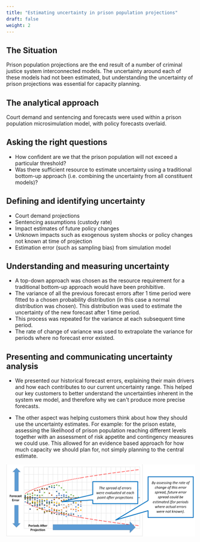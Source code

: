```yaml
---
title: "Estimating uncertainty in prison population projections"
draft: false
weight: 2
---
```


## The Situation

Prison population projections are the end result of a number of criminal justice system interconnected models. The uncertainty around each of these models had not been estimated, but understanding the uncertainty of prison projections was essential for capacity planning.

## The analytical approach

Court demand and sentencing and forecasts were used within a prison population microsimulation model, with policy forecasts overlaid.

## Asking the right questions

* How confident are we that the prison population will not exceed a particular threshold?
* Was there sufficient resource to estimate uncertainty using a traditional bottom-up approach (i.e. combining the uncertainty from all constituent models)?

## Defining and identifying uncertainty

* Court demand projections
* Sentencing assumptions (custody rate)
* Impact estimates of future policy changes
* Unknown impacts such as exogenous system shocks or policy changes not known at time of projection
* Estimation error (such as sampling bias) from simulation model

## Understanding and measuring uncertainty

* A top-down approach was chosen as the resource requirement for a traditional bottom-up approach would have been prohibitive.
* The variance of all the previous forecast errors after 1 time period were fitted to a chosen probability distribution (in this case a normal distribution was chosen). This distribution was used to estimate the uncertainty of the new forecast after 1 time period.
* This process was repeated for the variance at each subsequent time period.
* The rate of change of variance was used to extrapolate the variance for periods where no forecast error existed.

## Presenting and communicating uncertainty analysis

* We presented our historical forecast errors, explaining their main drivers and how each contributes to our current uncertainty range. This helped our key customers to better understand the uncertainties inherent in the system we model, and therefore why we can't produce more precise forecasts.

* The other aspect was helping customers think about how they should use the uncertainty estimates. For example: for the prison estate, assessing the likelihood of prison population reaching different levels together with an assessment of risk appetite and contingency measures we could use. This allowed for an evidence based approach for how much capacity we should plan for, not simply planning to the central estimate.

<center>

![Population projections with future error spread modelled](images/prisons.png)

</center>
